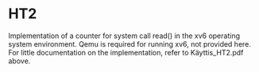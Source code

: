 # HT2
Implementation of a counter for system call read() in the xv6 operating system environment. Qemu is required for running xv6, not provided here. For little documentation on the implementation, refer to Käyttis_HT2.pdf above.
